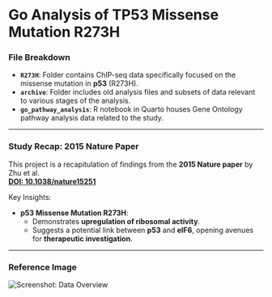 # Go Analysis of TP53 Missense Mutation R273H

### File Breakdown
- **`R273H`**: Folder contains ChIP-seq data specifically focused on the missense mutation in **p53** (R273H).
- **`archive`**: Folder includes old analysis files and subsets of data relevant to various stages of the analysis.
- **`go_pathway_analysis`**: R notebook in Quarto houses Gene Ontology pathway analysis data related to the study.

---

### Study Recap: 2015 Nature Paper
This project is a recapitulation of findings from the **2015 Nature paper** by Zhu et al.  
[**DOI: 10.1038/nature15251**](https://doi.org/10.1038/nature15251)

Key Insights:
- **p53 Missense Mutation R273H**:
  - Demonstrates **upregulation of ribosomal activity**.
  - Suggests a potential link between **p53** and **eIF6**, opening avenues for **therapeutic investigation**.

---

### Reference Image
![Screenshot: Data Overview](https://github.com/user-attachments/assets/23b68978-d75a-4613-8ff6-ec43e659e417)
